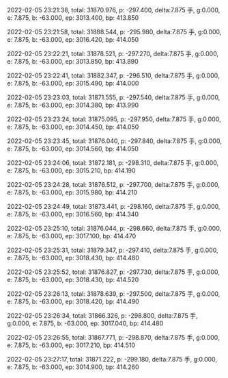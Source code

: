 2022-02-05 23:21:38, total: 31870.976, p: -297.400, delta:7.875 手, g:0.000, e: 7.875, b: -63.000, ep: 3013.400, bp: 413.850

2022-02-05 23:21:58, total: 31888.544, p: -295.980, delta:7.875 手, g:0.000, e: 7.875, b: -63.000, ep: 3016.420, bp: 414.050

2022-02-05 23:22:21, total: 31878.521, p: -297.270, delta:7.875 手, g:0.000, e: 7.875, b: -63.000, ep: 3013.850, bp: 413.890

2022-02-05 23:22:41, total: 31882.347, p: -296.510, delta:7.875 手, g:0.000, e: 7.875, b: -63.000, ep: 3015.490, bp: 414.000

2022-02-05 23:23:03, total: 31871.555, p: -297.540, delta:7.875 手, g:0.000, e: 7.875, b: -63.000, ep: 3014.380, bp: 413.990

2022-02-05 23:23:24, total: 31875.095, p: -297.950, delta:7.875 手, g:0.000, e: 7.875, b: -63.000, ep: 3014.450, bp: 414.050

2022-02-05 23:23:45, total: 31876.040, p: -297.840, delta:7.875 手, g:0.000, e: 7.875, b: -63.000, ep: 3014.560, bp: 414.050

2022-02-05 23:24:06, total: 31872.181, p: -298.310, delta:7.875 手, g:0.000, e: 7.875, b: -63.000, ep: 3015.210, bp: 414.190

2022-02-05 23:24:28, total: 31876.512, p: -297.700, delta:7.875 手, g:0.000, e: 7.875, b: -63.000, ep: 3015.980, bp: 414.210

2022-02-05 23:24:49, total: 31873.441, p: -298.160, delta:7.875 手, g:0.000, e: 7.875, b: -63.000, ep: 3016.560, bp: 414.340

2022-02-05 23:25:10, total: 31876.044, p: -298.660, delta:7.875 手, g:0.000, e: 7.875, b: -63.000, ep: 3017.100, bp: 414.470

2022-02-05 23:25:31, total: 31879.347, p: -297.410, delta:7.875 手, g:0.000, e: 7.875, b: -63.000, ep: 3018.430, bp: 414.480

2022-02-05 23:25:52, total: 31876.827, p: -297.730, delta:7.875 手, g:0.000, e: 7.875, b: -63.000, ep: 3018.430, bp: 414.520

2022-02-05 23:26:13, total: 31878.639, p: -297.500, delta:7.875 手, g:0.000, e: 7.875, b: -63.000, ep: 3018.420, bp: 414.490

2022-02-05 23:26:34, total: 31866.326, p: -298.800, delta:7.875 手, g:0.000, e: 7.875, b: -63.000, ep: 3017.040, bp: 414.480

2022-02-05 23:26:55, total: 31867.771, p: -298.870, delta:7.875 手, g:0.000, e: 7.875, b: -63.000, ep: 3017.210, bp: 414.510

2022-02-05 23:27:17, total: 31871.222, p: -299.180, delta:7.875 手, g:0.000, e: 7.875, b: -63.000, ep: 3014.900, bp: 414.260